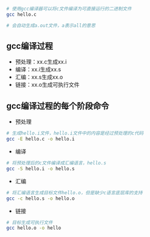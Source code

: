 ```sh
# 使用gcc编译器可以将c文件编译为可直接运行的二进制文件
gcc hello.c 

# 会自动生成a.out文件，a表示all的意思
```

## gcc编译过程

- 预处理：xx.c生成xx.i
- 编译：xx.i生成xx.s
- 汇编：xx.s生成xx.o
- 链接：xx.o生成可执行文件


## gcc编译过程的每个阶段命令

- 预处理
```sh
# 生成hello.i文件，hello.i文件中的内容是经过预处理的c代码
gcc -E hello.c -o hello.i
```

- 编译
```sh
# 将预处理后的c文件编译成汇编语言，hello.s 
gcc -S hello.i -o hello.s 
```

- 汇编
```sh
# 将汇编语言生成目标文件hello.o，但是缺少c语言底层库的支持
gcc -c hello.s -o hello.o 
```

- 链接
```sh
# 目标生成可执行文件
gcc hello.o -o hello
```
